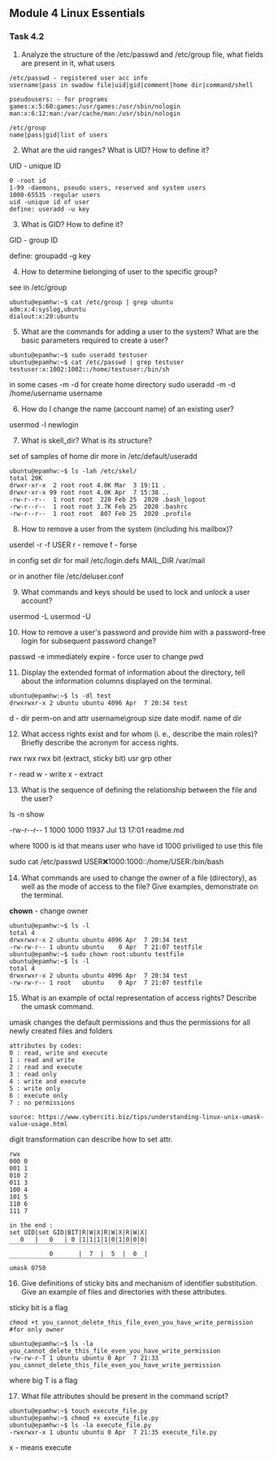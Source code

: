 ## Module 4 Linux Essentials
### Task 4.2

1.  Analyze the structure of the /etc/passwd and /etc/group file, what fields are
present in it, what users  

```
/etc/passwd - registered user acc info
username|pass in swadow file|uid|gid|comment|home dir|command/shell

pseudousers: - for programs
games:x:5:60:games:/usr/games:/usr/sbin/nologin
man:x:6:12:man:/var/cache/man:/usr/sbin/nologin

/etc/group
name|pass|gid|list of users
```

2. What are the uid ranges? What is UID? How to define it?

UID - unique ID

```
0 -root id
1-99 -daemons, pseudo users, reserved and system users
1000-65535 -regular users
uid -unique id of user
define: useradd -u key
```

3. What is GID? How to define it?

GID - group ID

define: groupadd -g key

4. How to determine belonging of user to the specific group?

see in /etc/group

```
ubuntu@epamhw:~$ cat /etc/group | grep ubuntu
adm:x:4:syslog,ubuntu
dialout:x:20:ubuntu
```

5. What are the commands for adding a user to the system? What are the basic
parameters required to create a user?

```
ubuntu@epamhw:~$ sudo useradd testuser
ubuntu@epamhw:~$ cat /etc/passwd | grep testuser
testuser:x:1002:1002::/home/testuser:/bin/sh
```

in some cases -m -d for create home directory
sudo useradd -m -d /home/username username

6. How do I change the name (account name) of an existing user?

usermod -l newlogin

7. What is skell_dir? What is its structure?

set of samples of home dir
more in /etc/default/useradd 

```
ubuntu@epamhw:~$ ls -lah /etc/skel/
total 20K
drwxr-xr-x  2 root root 4.0K Mar  3 19:11 .
drwxr-xr-x 99 root root 4.0K Apr  7 15:38 ..
-rw-r--r--  1 root root  220 Feb 25  2020 .bash_logout
-rw-r--r--  1 root root 3.7K Feb 25  2020 .bashrc
-rw-r--r--  1 root root  807 Feb 25  2020 .profile
```

8. How to remove a user from the system (including his mailbox)?

userdel -r -f USER
r - remove 
f - forse

in config set dir for mail
/etc/login.defs
MAIL_DIR        /var/mail

or in another file
/etc/deluser.conf

9. What commands and keys should be used to lock and unlock a user account?

usermod -L
usermod -U

10. How to remove a user's password and provide him with a password-free login
for subsequent password change?

passwd -e
immediately expire - force user to change pwd

11. Display the extended format of information about the directory, tell about the
information columns displayed on the terminal.

```
ubuntu@epamhw:~$ ls -dl test
drwxrwxr-x 2 ubuntu ubuntu 4096 Apr  7 20:34 test
```

d - dir
perm-on and attr
username\group
size
date modif.
name of dir

12. What access rights exist and for whom (i. e., describe the main roles)? Briefly
describe the acronym for access rights.

rwx rwx rwx bit (extract, sticky bit)
usr grp other

r - read
w - write
x - extract

13. What is the sequence of defining the relationship between the file and the user?

ls -n show 

-rw-r--r-- 1 1000 1000 11937 Jul 13 17:01 readme.md

where 1000 is id that means user who have id 1000 priviliged to use this file

sudo cat /etc/passwd
USER:x:1000:1000::/home/USER:/bin/bash

14. What commands are used to change the owner of a file (directory), as well as
the mode of access to the file? Give examples, demonstrate on the terminal.

**chown** - change owner

```
ubuntu@epamhw:~$ ls -l
total 4
drwxrwxr-x 2 ubuntu ubuntu 4096 Apr  7 20:34 test
-rw-rw-r-- 1 ubuntu ubuntu    0 Apr  7 21:07 testfile
ubuntu@epamhw:~$ sudo chown root:ubuntu testfile
ubuntu@epamhw:~$ ls -l
total 4
drwxrwxr-x 2 ubuntu ubuntu 4096 Apr  7 20:34 test
-rw-rw-r-- 1 root   ubuntu    0 Apr  7 21:07 testfile
```

15. What is an example of octal representation of access rights? Describe the
umask command.

umask changes the default permissions and thus the permissions for all newly created files and folders

```
attributes by codes:
0 : read, write and execute
1 : read and write
2 : read and execute
3 : read only
4 : write and execute
5 : write only
6 : execute only
7 : no permissions

source: https://www.cyberciti.biz/tips/understanding-linux-unix-umask-value-usage.html
```

digit transformation can describe how to set attr.

```
rwx
000 0
001 1
010 2
011 3
100 4
101 5
110 6
111 7
```

```
in the end :
set UID|set GID|BIT|R|W|X|R|W|X|R|W|X|
   0   |   0   | 0 |1|1|1|1|0|1|0|0|0|
‾‾‾‾‾‾‾‾‾‾‾‾‾‾‾‾‾‾‾‾‾‾‾‾‾‾‾‾‾‾‾‾‾‾‾‾‾
           0       |  7  |  5  |  0  |
‾‾‾‾‾‾‾‾‾‾‾‾‾‾‾‾‾‾‾‾‾‾‾‾‾‾‾‾‾‾‾‾‾‾‾‾‾
umask 0750
```

16. Give definitions of sticky bits and mechanism of identifier substitution. Give
an example of files and directories with these attributes.

sticky bit is a flag
```
chmod +t you_cannot_delete_this_file_even_you_have_write_permission #for only owner 

ubuntu@epamhw:~$ ls -la you_cannot_delete_this_file_even_you_have_write_permission
-rw-rw-r-T 1 ubuntu ubuntu 0 Apr  7 21:33 you_cannot_delete_this_file_even_you_have_write_permission
```

where big T is a flag

17. What file attributes should be present in the command script?

```
ubuntu@epamhw:~$ touch execute_file.py
ubuntu@epamhw:~$ chmod +x execute_file.py
ubuntu@epamhw:~$ ls -la execute_file.py
-rwxrwxr-x 1 ubuntu ubuntu 0 Apr  7 21:35 execute_file.py
```

x - means execute
